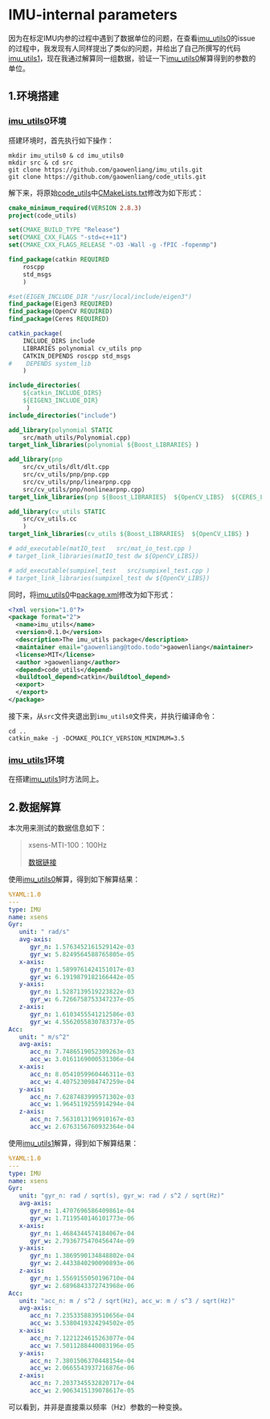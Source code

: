 # IMU-internal parameters

因为在标定IMU内参的过程中遇到了数据单位的问题，在查看[imu_utils0](https://github.com/gaowenliang/imu_utils)的issue的过程中，我发现有人同样提出了类似的问题，并给出了自己所撰写的代码[imu_utils1](https://github.com/mintar/imu_utils.git)，现在我通过解算同一组数据，验证一下[imu_utils0](https://github.com/gaowenliang/imu_utils)解算得到的参数的单位。

## 1.环境搭建

### [imu_utils0](https://github.com/gaowenliang/imu_utils)环境

搭建环境时，首先执行如下操作：

```shell
mkdir imu_utils0 & cd imu_utils0
mkdir src & cd src
git clone https://github.com/gaowenliang/imu_utils.git
git clone https://github.com/gaowenliang/code_utils.git
```

解下来，将原始[code_utils](https://github.com/gaowenliang/code_utils)中[CMakeLists.txt](https://github.com/gaowenliang/code_utils/blob/master/CMakeLists.txt)修改为如下形式：

```cmake
cmake_minimum_required(VERSION 2.8.3)
project(code_utils)

set(CMAKE_BUILD_TYPE "Release")
set(CMAKE_CXX_FLAGS "-std=c++11")
set(CMAKE_CXX_FLAGS_RELEASE "-O3 -Wall -g -fPIC -fopenmp")

find_package(catkin REQUIRED
    roscpp
    std_msgs
    )

#set(EIGEN_INCLUDE_DIR "/usr/local/include/eigen3")
find_package(Eigen3 REQUIRED)
find_package(OpenCV REQUIRED)
find_package(Ceres REQUIRED)

catkin_package(
    INCLUDE_DIRS include
    LIBRARIES polynomial cv_utils pnp
    CATKIN_DEPENDS roscpp std_msgs
#    DEPENDS system_lib
    )

include_directories(
    ${catkin_INCLUDE_DIRS}
    ${EIGEN3_INCLUDE_DIR}
     )
include_directories("include")

add_library(polynomial STATIC
    src/math_utils/Polynomial.cpp)
target_link_libraries(polynomial ${Boost_LIBRARIES} )

add_library(pnp
    src/cv_utils/dlt/dlt.cpp
    src/cv_utils/pnp/pnp.cpp
    src/cv_utils/pnp/linearpnp.cpp
    src/cv_utils/pnp/nonlinearpnp.cpp)
target_link_libraries(pnp ${Boost_LIBRARIES}  ${OpenCV_LIBS}  ${CERES_LIBRARIES})

add_library(cv_utils STATIC
    src/cv_utils.cc
    )
target_link_libraries(cv_utils ${Boost_LIBRARIES}  ${OpenCV_LIBS} )

# add_executable(matIO_test   src/mat_io_test.cpp )
# target_link_libraries(matIO_test dw ${OpenCV_LIBS})

# add_executable(sumpixel_test   src/sumpixel_test.cpp )
# target_link_libraries(sumpixel_test dw ${OpenCV_LIBS})
```

同时，将[imu_utils0](https://github.com/gaowenliang/imu_utils)中[package.xml](https://github.com/gaowenliang/imu_utils/blob/master/package.xml)修改为如下形式：

```xml
<?xml version="1.0"?>
<package format="2">
  <name>imu_utils</name>
  <version>0.1.0</version>
  <description>The imu_utils package</description>
  <maintainer email="gaowenliang@todo.todo">gaowenliang</maintainer>
  <license>MIT</license>
  <author >gaowenliang</author>
  <depend>code_utils</depend>
  <buildtool_depend>catkin</buildtool_depend>
  <export>
  </export>
</package>
```

接下来，从`src`文件夹退出到`imu_utils0`文件夹，并执行编译命令：

```shell
cd ..
catkin_make -j -DCMAKE_POLICY_VERSION_MINIMUM=3.5
```

### [imu_utils1](https://github.com/mintar/imu_utils.git)环境

在搭建[imu_utils1](https://github.com/mintar/imu_utils.git)时方法同上。

## 2.数据解算

本次用来测试的数据信息如下：
> xsens-MTI-100：100Hz
> 
> [数据链接](https://pan.baidu.com/s/1i64xkgP)

使用[imu_utils0](https://github.com/gaowenliang/imu_utils)解算，得到如下解算结果：

```yaml
%YAML:1.0
---
type: IMU
name: xsens
Gyr:
   unit: " rad/s"
   avg-axis:
      gyr_n: 1.5763452161529142e-03
      gyr_w: 5.8249564588765805e-05
   x-axis:
      gyr_n: 1.5899761424151017e-03
      gyr_w: 6.1919879182166442e-05
   y-axis:
      gyr_n: 1.5287139519223822e-03
      gyr_w: 6.7266758753347237e-05
   z-axis:
      gyr_n: 1.6103455541212586e-03
      gyr_w: 4.5562055830783737e-05
Acc:
   unit: " m/s^2"
   avg-axis:
      acc_n: 7.7486519052309263e-03
      acc_w: 3.0161169000531306e-04
   x-axis:
      acc_n: 8.0541059960446311e-03
      acc_w: 4.4075230984747259e-04
   y-axis:
      acc_n: 7.6287483999571302e-03
      acc_w: 1.9645119255914294e-04
   z-axis:
      acc_n: 7.5631013196910167e-03
      acc_w: 2.6763156760932364e-04
```

使用[imu_utils1](https://github.com/mintar/imu_utils.git)解算，得到如下解算结果：

```yaml
%YAML:1.0
---
type: IMU
name: xsens
Gyr:
   unit: "gyr_n: rad / sqrt(s), gyr_w: rad / s^2 / sqrt(Hz)"
   avg-axis:
      gyr_n: 1.4707696586409861e-04
      gyr_w: 1.7119540146101773e-06
   x-axis:
      gyr_n: 1.4684344574184067e-04
      gyr_w: 2.7936775470456474e-09
   y-axis:
      gyr_n: 1.3869590134848802e-04
      gyr_w: 2.4433840290090893e-06
   z-axis:
      gyr_n: 1.5569155050196710e-04
      gyr_w: 2.6896843372743968e-06
Acc:
   unit: "acc_n: m / s^2 / sqrt(Hz), acc_w: m / s^3 / sqrt(Hz)"
   avg-axis:
      acc_n: 7.2353358839510656e-04
      acc_w: 3.5380419324294502e-05
   x-axis:
      acc_n: 7.1221224615263077e-04
      acc_w: 7.5011288440083196e-05
   y-axis:
      acc_n: 7.3801506370448154e-04
      acc_w: 2.0665543937216876e-06
   z-axis:
      acc_n: 7.2037345532820717e-04
      acc_w: 2.9063415139078617e-05
```

可以看到，并非是直接乘以频率（Hz）参数的一种变换。
